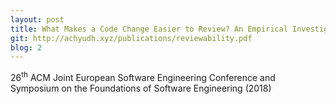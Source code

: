 ```yaml
---
layout: post
title: What Makes a Code Change Easier to Review? An Empirical Investigation on Code Change Reviewability
git: http://achyudh.xyz/publications/reviewability.pdf
blog: 2
---
```


26<sup>th</sup> ACM Joint European Software Engineering Conference and Symposium on the Foundations of Software Engineering (2018)